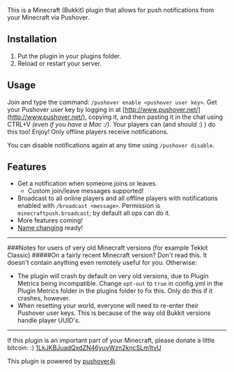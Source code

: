 This is a Minecraft (Bukkit) plugin that allows for push notifications from your Minecraft via Pushover.

Installation
-----
1. Put the plugin in your plugins folder.
2. Reload or restart your server.

Usage
----
Join and type the command: `/pushover enable <pushover user key>`. Get your Pushover user key by logging in at [http://www.pushover.net/](http://www.pushover.net/), copying it, and then pasting it in the chat using CTRL+V _(even if you have a Mac :/)_. Your players can (and should :) ) do this too! Enjoy! Only offline players receive notifications.

You can disable notifications again at any time using `/pushover disable`.

Features
-----

- Get a notification when someone joins or leaves.
   - Custom join/leave messages supported!
- Broadcast to all online players and all offline players with notifications enabled with `/broadcast <message>`. Permission is `minecraftpush.broadcast`; by default all ops can do it.
- More features coming!
- [Name changing](https://mojang.com/2014/04/minecraft-1-7-6-pre-release/) ready!

---------

###Notes for users of very old Minecraft versions (for example Tekkit Classic)
#####On a fairly recent Minecraft version? Don't read this. It doesn't contain anything even remotely useful for you. Otherwise:

- The plugin will crash by default on very old versions, due to Plugin Metrics being incompatible. Change `opt-out` to `true` in config.yml in the Plugin Metrics folder in the plugins folder to fix this. Only do this if it crashes, however.
- When resetting your world, everyone will need to re-enter their Pushover user keys. This is because of the way old Bukkit versions handle player UUID's.

-----
If this plugin is an important part of your Minecraft, please donate a little bitcoin: :) [1LkJKBJuadQxdZN46yuyWzn2kncSLm1tvU](bitcoin:1LkJKBJuadQxdZN46yuyWzn2kncSLm1tvU)

This plugin is powered by [pushover4j](https://github.com/sps/pushover4j).